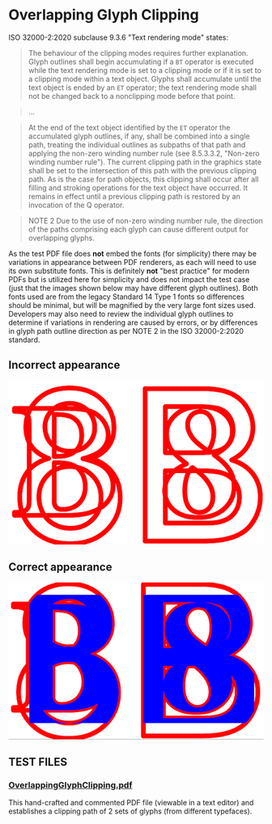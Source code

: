 # Overlapping Glyph Clipping

ISO 32000-2:2020 subclause 9.3.6 "Text rendering mode" states:

> The behaviour of the clipping modes requires further explanation. Glyph outlines shall begin accumulating if a `BT` operator is executed while the text rendering mode is set to a clipping mode or if it is set to a clipping mode within a text object. Glyphs shall accumulate until the text object is ended by an `ET` operator; the text rendering mode shall not be changed back to a nonclipping mode before that point.

> ...

> At the end of the text object identified by the `ET` operator the accumulated glyph outlines, if any, shall be combined into a single path, treating the individual outlines as subpaths of that path and applying the non-zero winding number rule (see 8.5.3.3.2, "Non-zero winding number rule"). The current clipping path in the graphics state shall be set to the intersection of this path with the previous clipping path. As is the case for path objects, this clipping shall occur after all filling and stroking operations for the text object have occurred. It remains in effect until a previous clipping path is restored by an invocation of the Q operator.

> NOTE 2 Due to the use of non-zero winding number rule, the direction of the paths comprising each glyph can cause different output for overlapping glyphs.

As the test PDF file does **not** embed the fonts (for simplicity) there may be variations in appearance between PDF renderers, as each will need to use its own substitute fonts. This is definitely **not** "best practice" for modern PDFs but is utilized here for simplicity and does not impact the test case (just that the images shown below may have different glyph outlines). Both fonts used are from the legacy Standard 14 Type 1 fonts so differences should be minimal, but will be magnified by the very large font sizes used. Developers may also need to review the individual glyph outlines to determine if variations in rendering are caused by errors, or by differences in glyph path outline direction as per NOTE 2 in the ISO 32000-2:2020 standard.

## Incorrect appearance

![Wrong appearance](overlapping-glyph-clip-wrong1.png "Wrong!")

## Correct appearance

![Correct appearance](overlapping-glyph-clip-correct.png "Correct!")

## TEST FILES

### [OverlappingGlyphClipping.pdf](OverlappingGlyphClipping.pdf)
This hand-crafted and commented PDF file (viewable in a text editor) and establishes a clipping path of 2 sets of glyphs (from different typefaces). 

